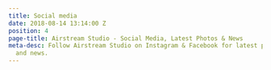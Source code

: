 ```yaml
---
title: Social media
date: 2018-08-14 13:14:00 Z
position: 4
page-title: Airstream Studio - Social Media, Latest Photos & News
meta-desc: Follow Airstream Studio on Instagram & Facebook for latest photos, videos
  and news.
---
```



